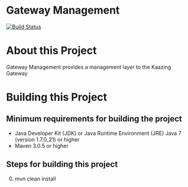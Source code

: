 # Gateway Management

[![Build Status][build-status-image]][build-status]

[build-status-image]: https://travis-ci.org/kaazing/gateway.management-1.svg?branch=develop
[build-status]: https://travis-ci.org/kaazing/gateway.management-1

# About this Project

Gateway Management provides a management layer to the Kaazing Gateway

# Building this Project

## Minimum requirements for building the project
* Java Developer Kit (JDK) or Java Runtime Environment (JRE) Java 7 (version 1.7.0_21) or higher
* Maven 3.0.5 or higher

## Steps for building this project
0. mvn clean install
